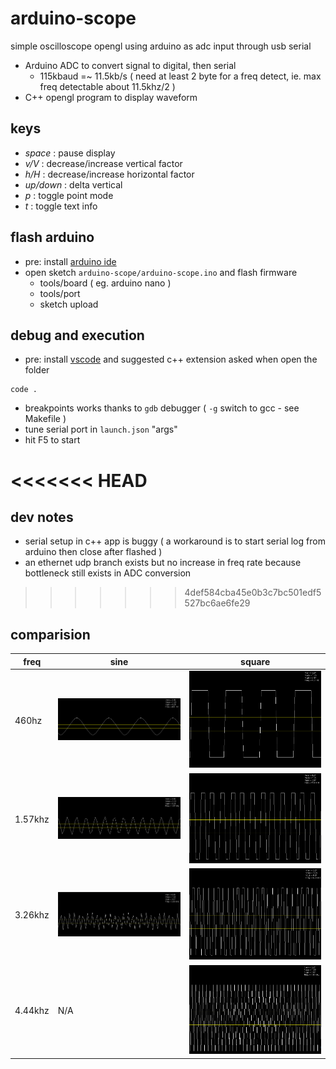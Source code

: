 # arduino-scope
simple oscilloscope opengl using arduino as adc input through usb serial

- Arduino ADC to convert signal to digital, then serial
  - 115kbaud =~ 11.5kb/s ( need at least 2 byte for a freq detect, ie. max freq detectable about 11.5khz/2 )
- C++ opengl program to display waveform

## keys

- *space* : pause display
- *v/V* : decrease/increase vertical factor
- *h/H* : decrease/increase horizontal factor
- *up/down* : delta vertical
- *p* : toggle point mode
- *t* : toggle text info

## flash arduino

- pre: install [arduino ide](https://www.arduino.cc/en/Main/Software)
- open sketch `arduino-scope/arduino-scope.ino` and flash firmware
  - tools/board ( eg. arduino nano )
  - tools/port
  - sketch upload

## debug and execution

- pre: install [vscode](https://code.visualstudio.com/) and suggested c++ extension asked when open the folder

```
code .
```

- breakpoints works thanks to `gdb` debugger ( `-g` switch to gcc - see Makefile )
- tune serial port in `launch.json` "args"
- hit F5 to start

<<<<<<< HEAD
=======
## dev notes

- serial setup in c++ app is buggy ( a workaround is to start serial log from arduino then close after flashed )
- an ethernet udp branch exists but no increase in freq rate because bottleneck still exists in ADC conversion

>>>>>>> 4def584cba45e0b3c7bc501edf5527bc6ae6fe29
## comparision

| freq | sine | square |
|---|---|---|
| 460hz | ![img](doc/sin460hz.png) | ![img](doc/sq463hz.png) |
| 1.57khz | ![img](doc/sin1_57khz.png) | ![img](doc/sq1_58khz.png) |
| 3.26khz | ![img](doc/sin3_26khz.png) | ![img](doc/sq3_23khz.png) |
| 4.44khz | N/A | ![img](doc/sq4_44khz.png) |
